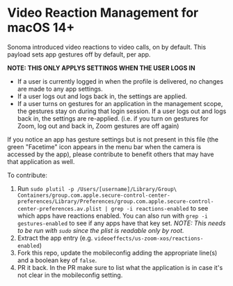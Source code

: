 # Video Reaction Management for macOS 14+
Sonoma introduced video reactions to video calls, on by default.  This payload sets app gestures off by default, per app.

**NOTE: THIS ONLY APPLYS SETTINGS WHEN THE USER LOGS IN**

* If a user is currently logged in when the profile is delivered, no changes are made to any app settings.
* If a user logs out and logs back in, the settings are applied.
* If a user turns on gestures for an application in the management scope, the gestures stay on during that login session.  If a user logs out and logs back in, the settings are re-applied. (i.e. if you turn on gestures for Zoom, log out and back in, Zoom gestures are off again)

If you notice an app has gesture settings but is not present in this file (the green "Facetime" icon appears in the menu bar when the camera is accessed by the app), please contribute to benefit others that may have that application as well.

To contribute:
1) Run `sudo plutil -p /Users/[username]/Library/Group\ Containers/group.com.apple.secure-control-center-preferences/Library/Preferences/group.com.apple.secure-control-center-preferences.av.plist | grep -i reactions-enabled` to see which apps have reactions enabled. You can also run with `grep -i gestures-enabled` to see if any apps have that key set. *NOTE: This needs to be run with `sudo` since the plist is readable only by root.*
2) Extract the app entry (e.g. `videoeffects/us-zoom-xos/reactions-enabled`)
3) Fork this repo, update the mobileconfig adding the appropriate line(s) and a boolean key of `false`.
4) PR it back.  In the PR make sure to list what the application is in case it's not clear in the mobileconfig setting.

   

